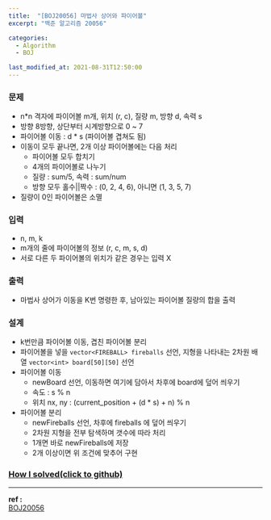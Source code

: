 ```yaml
---
title:  "[BOJ20056] 마법사 상어와 파이어볼"
excerpt: "백준 알고리즘 20056"

categories:
  - Algorithm
  - BOJ

last_modified_at: 2021-08-31T12:50:00
---
```



### 문제
- n*n 격자에 파이어볼 m개, 위치 (r, c), 질량 m, 방향 d, 속력 s
- 방향 8방향, 상단부터 시계방향으로 0 ~ 7
- 파이어볼 이동 : d * s (파이어볼 겹쳐도 됨)
- 이동이 모두 끝나면, 2개 이상 파이어볼에는 다음 처리
  - 파이어볼 모두 합치기
  - 4개의 파이어볼로 나누기
  - 질량 : sum/5, 속력 : sum/num
  - 방향 모두 홀수\|\|짝수 : (0, 2, 4, 6), 아니면 (1, 3, 5, 7)
- 질량이 0인 파이어볼은 소멸

### 입력
- n, m, k
- m개의 줄에 파이어볼의 정보 (r, c, m, s, d)
- 서로 다른 두 파이어볼의 위치가 같은 경우는 입력 X

### 출력
- 마법사 상어가 이동을 K번 명령한 후, 남아있는 파이어볼 질량의 합을 출력

### 설계
- k번만큼 파이어볼 이동, 겹친 파이어볼 분리
- 파이어볼을 넣을 `vector<FIREBALL> fireballs` 선언, 지형을 나타내는 2차원 배열 `vector<int> board[50][50]` 선언
- 파이어볼 이동
  - newBoard 선언, 이동하면 여기에 담아서 차후에 board에 덮어 씌우기
  - 속도 : s % n
  - 위치 nx, ny : (current_position + (d * s) + n) % n
- 파이어볼 분리
  - newFireballs 선언, 차후에 fireballs 에 덮어 씌우기
  - 2차원 지형을 전부 탐색하며 갯수에 따라 처리
  - 1개면 바로 newFireballs에 저장
  - 2개 이상이면 위 조건에 맞추어 구현


### [How I solved(click to github)](https://github.com/mindflip/Algorithm_BOJ/blob/master/boj20056.cpp)

----
**ref :**  
[BOJ20056](https://www.acmicpc.net/problem/20056)  